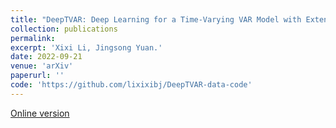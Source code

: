 ```yaml
---
title: "DeepTVAR: Deep Learning for a Time-Varying VAR Model with Extension to Integrated VAR."
collection: publications
permalink: 
excerpt: 'Xixi Li, Jingsong Yuan.'
date: 2022-09-21
venue: 'arXiv'
paperurl: ''
code: 'https://github.com/lixixibj/DeepTVAR-data-code'
---
```

[Online version]()
